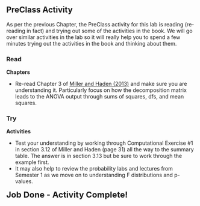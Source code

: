 
## PreClass Activity

As per the previous Chapter, the PreClass activity for this lab is reading (re-reading in fact) and trying out some of the activities in the book. We will go over similar activities in the lab so it will really help you to spend a few minutes trying out the activities in the book and thinking about them.

### Read

**Chapters**

* Re-read Chapter 3 of <a href="https://drive.google.com/file/d/0B1fyuTuvj3YoaFdUR3FZaXNuNXc/view" target = "_blank">Miller and Haden (2013)</a> and make sure you are understanding it. Particularly focus on how the decomposition matrix leads to the ANOVA output through sums of squares, dfs, and mean squares. 

### Try

**Activities**

* Test your understanding by working through Computational Exercise #1 in section 3.12 of Miller and Haden (page 31) all the way to the summary table. The answer is in section 3.13 but be sure to work through the example first. 
* It may also help to review the probability labs and lectures from Semester 1 as we move on to understanding F distributions and p-values.

<span style="font-size: 22px; font-weight: bold; color: var(--blue);">Job Done - Activity Complete!</span>
